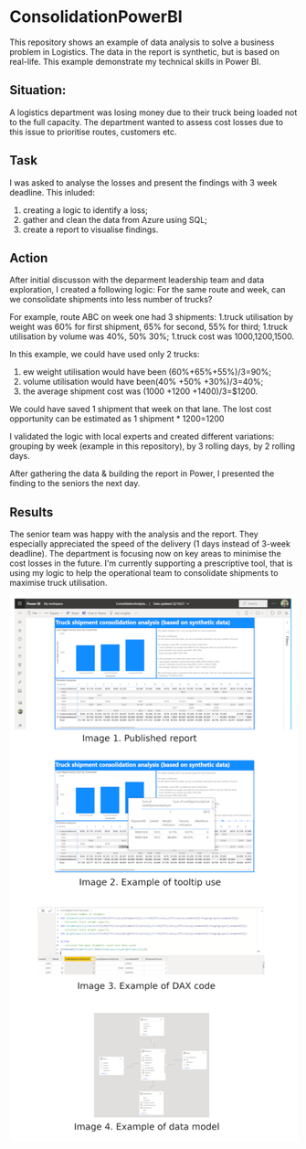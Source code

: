 # ConsolidationPowerBI

This repository shows an example of data analysis to solve a business problem in Logistics. 
The data in the report is synthetic, but is based on real-life. 
This example demonstrate my technical skills in Power BI.

## Situation: 
A logistics department was losing money due to their truck being loaded not to the full capacity. 
The department wanted to assess cost losses due to this issue to prioritise routes, customers etc.

## Task
I was asked to analyse the losses and present the findings with 3 week deadline. 
This inluded: 
1. creating a logic to identify a loss; 
1. gather and clean the data from Azure using SQL;
1. create a report to visualise findings.

## Action
After initial discusson with the deparment leadership team and data exploration, I created a following logic:
For the same route and week, can we consolidate shipments into less number of trucks?

For example, route ABC on week one had 3 shipments:
1.truck utilisation by weight was 60% for first shipment, 65% for second, 55% for third;
1.truck utilisation by volume was 40%, 50% 30%;
1.truck cost was 1000,1200,1500. 

In this example, we could have used only 2 trucks:
1. ew weight utilisation would have been (60%+65%+55%)/3=90%;
1. volume  utilisation would have been(40% +50% +30%)/3=40%;
1. the average shipment cost was (1000 +1200 +1400)/3=$1200.

We could have saved 1 shipment that week on that lane. The lost cost opportunity can be estimated as 1 shipment * $1200=$1200

I validated the logic with local experts and created different variations: grouping by week (example in this repository), by 3 rolling days, by 2 rolling days. 

After gathering the data & building the report in Power, I presented the finding to the seniors the next day. 

## Results
The senior team was happy with the analysis and the report. 
They especially appreciated the speed of the delivery (1 days instead of 3-week deadline). 
The department is focusing now on key areas to minimise the cost losses in the future. 
I'm currently supporting a prescriptive tool, that is using my logic to help the operational team to consolidate shipments to maximise truck utilisation. 

![ConsolidationPowerBI](https://github.com/rosspetukhov/ConsolidationPowerBI/blob/main/ConsolidationPowerBI.PNG)

